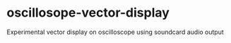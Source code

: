 # oscillosope-vector-display
Experimental vector display on oscilloscope using soundcard audio output
